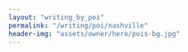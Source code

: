 ```yaml
---
layout: "writing_by_poi"
permalink: "/writing/poi/nashville"
header-img: "assets/owner/hero/pois-bg.jpg"
---
```

